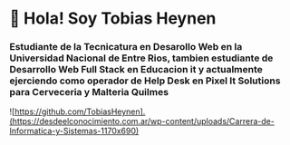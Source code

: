 # 👋 Hola! Soy Tobias Heynen
### Estudiante de la Tecnicatura en Desarollo Web en la Universidad Nacional de Entre Rios, tambien estudiante de Desarrollo Web Full Stack en Educacion it y actualmente ejerciendo como operador de Help Desk en Pixel It Solutions para Cerveceria y Malteria Quilmes

![https://github.com/TobiasHeynen].(https://desdeelconocimiento.com.ar/wp-content/uploads/Carrera-de-Informatica-y-Sistemas-1170x690)
